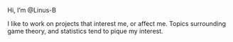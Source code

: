 Hi, I’m @Linus-B

I like to work on projects that interest me, or affect me. Topics surrounding game theory, and 
statistics tend to pique my interest.

<!---
Linus-B/Linus-B is a ✨ special ✨ repository because its `README.md` (this file) appears on your GitHub profile.
You can click the Preview link to take a look at your changes.
--->
